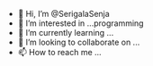 - 👋 Hi, I’m @SerigalaSenja
- 👀 I’m interested in ...programming
- 🌱 I’m currently learning ...
- 💞️ I’m looking to collaborate on ...
- 📫 How to reach me ...

<!---
SerigalaSenja/SerigalaSenja is a ✨ special ✨ repository because its `README.md` (this file) appears on your GitHub profile.
You can click the Preview link to take a look at your changes.
--->
